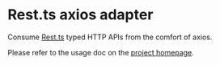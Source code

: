 Rest.ts axios adapter
=====================

Consume [Rest.ts](https://code.hmil.fr/rest.ts) typed HTTP APIs from the comfort of axios.

Please refer to the usage doc on the [project homepage](https://code.hmil.fr/rest.ts).
